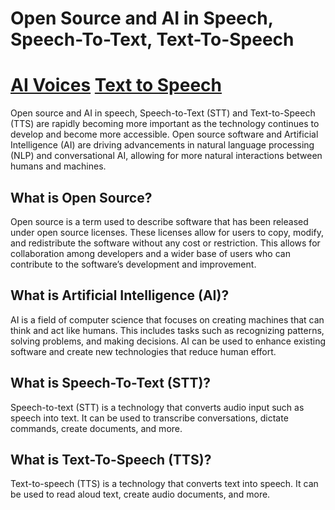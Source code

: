 # Open Source and AI in Speech, Speech-To-Text, Text-To-Speech

# <a href="https://aimodels.org/models/ai-music">AI Voices</a> <a href="https://aimodels.org/models/text-to-speech">Text to Speech</a>

Open source and AI in speech, Speech-to-Text (STT) and Text-to-Speech (TTS) are rapidly becoming more important as the technology continues to develop and become more accessible. Open source software and Artificial Intelligence (AI) are driving advancements in natural language processing (NLP) and conversational AI, allowing for more natural interactions between humans and machines. 

## What is Open Source? 

Open source is a term used to describe software that has been released under open source licenses. These licenses allow for users to copy, modify, and redistribute the software without any cost or restriction. This allows for collaboration among developers and a wider base of users who can contribute to the software’s development and improvement.

## What is Artificial Intelligence (AI)? 

AI is a field of computer science that focuses on creating machines that can think and act like humans. This includes tasks such as recognizing patterns, solving problems, and making decisions. AI can be used to enhance existing software and create new technologies that reduce human effort. 

## What is Speech-To-Text (STT)?

Speech-to-text (STT) is a technology that converts audio input such as speech into text. It can be used to transcribe conversations, dictate commands, create documents, and more. 

## What is Text-To-Speech (TTS)?

Text-to-speech (TTS) is a technology that converts text into speech. It can be used to read aloud text, create audio documents, and more.
